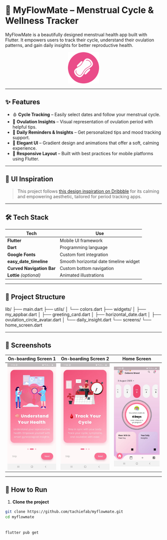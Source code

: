 # 🌸 MyFlowMate – Menstrual Cycle & Wellness Tracker

MyFlowMate is a beautifully designed menstrual health app built with Flutter. It empowers users to track their cycle, understand their ovulation patterns, and gain daily insights for better reproductive health.

<p align="center">
  <img src="assets/icons/pad.png" alt="MyFlowMate Logo" width="100"/>
</p>

---

## ✨ Features

- 🩸 **Cycle Tracking** – Easily select dates and follow your menstrual cycle.
- 🌼 **Ovulation Insights** – Visual representation of ovulation period with helpful tips.
- 📆 **Daily Reminders & Insights** – Get personalized tips and mood tracking support.
- 🎨 **Elegant UI** – Gradient design and animations that offer a soft, calming experience.
- 📱 **Responsive Layout** – Built with best practices for mobile platforms using Flutter.

---

## 🎨 UI Inspiration

> This project follows [this design inspiration on Dribbble](https://dribbble.com/shots/26182533-Period-Tracker-App-Design-Empowering-You-with-Insights) for its calming and empowering aesthetic, tailored for period tracking apps.

---

## 🛠️ Tech Stack

| Tech                   | Use                                     |
|------------------------|------------------------------------------|
| **Flutter**            | Mobile UI framework                     |
| **Dart**               | Programming language                    |
| **Google Fonts**       | Custom font integration                 |
| **easy_date_timeline** | Smooth horizontal date timeline widget |
| **Curved Navigation Bar** | Custom bottom navigation             |
| **Lottie** *(optional)*| Animated illustrations                 |

---

## 📁 Project Structure

lib/
├── main.dart
├── utils/
│ └── colors.dart
├── widgets/
│ ├── my_appbar.dart
│ ├── greeting_card.dart
│ ├── horizontal_date.dart
│ ├── ovulation_circle_avatar.dart
│ └── daily_insight.dart
└── screens/
└── home_screen.dart


---

## 📸 Screenshots


| On-boarding Screen 1 | On-boarding Screen 2 | Home Screen |
|-------------|-------------------|----------------|
| ![Home](assets/screenshots/on-boarding1.jpeg) | ![Ovulation](assets/screenshots/on-boarding2.jpeg) | ![Insights](assets/screenshots/home_screen.jpeg) |


---

## 🧪 How to Run

1. **Clone the project**

```bash
git clone https://github.com/tachiefab/myflowmate.git
cd myflowmate


flutter pub get


